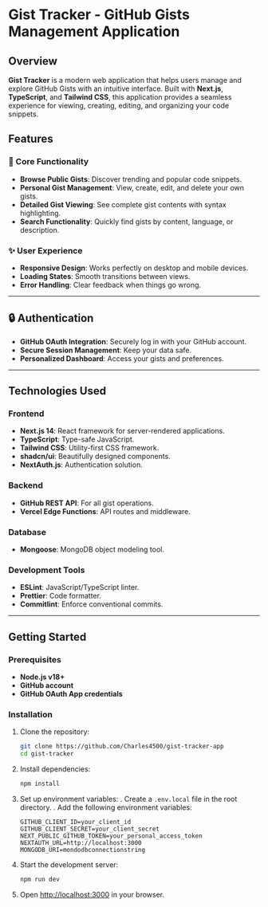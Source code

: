 # Gist Tracker - GitHub Gists Management Application

## Overview

**Gist Tracker** is a modern web application that helps users manage and explore GitHub Gists with an intuitive interface. Built with **Next.js**, **TypeScript**, and **Tailwind CSS**, this application provides a seamless experience for viewing, creating, editing, and organizing your code snippets.

## Features

### 🚀 Core Functionality

- **Browse Public Gists**: Discover trending and popular code snippets.
- **Personal Gist Management**: View, create, edit, and delete your own gists.
- **Detailed Gist Viewing**: See complete gist contents with syntax highlighting.
- **Search Functionality**: Quickly find gists by content, language, or description.

### ✨ User Experience

- **Responsive Design**: Works perfectly on desktop and mobile devices.
- **Loading States**: Smooth transitions between views.
- **Error Handling**: Clear feedback when things go wrong.

---

## 🔒 Authentication

- **GitHub OAuth Integration**: Securely log in with your GitHub account.
- **Secure Session Management**: Keep your data safe.
- **Personalized Dashboard**: Access your gists and preferences.

---

## Technologies Used

### Frontend

- **Next.js 14**: React framework for server-rendered applications.
- **TypeScript**: Type-safe JavaScript.
- **Tailwind CSS**: Utility-first CSS framework.
- **shadcn/ui**: Beautifully designed components.
- **NextAuth.js**: Authentication solution.

### Backend

- **GitHub REST API**: For all gist operations.
- **Vercel Edge Functions**: API routes and middleware.

### Database

- **Mongoose**: MongoDB object modeling tool.

### Development Tools

- **ESLint**: JavaScript/TypeScript linter.
- **Prettier**: Code formatter.
- **Commitlint**: Enforce conventional commits.

---

## Getting Started

### Prerequisites

- **Node.js v18+**
- **GitHub account**
- **GitHub OAuth App credentials**

### Installation

1. Clone the repository:
   ```bash
   git clone https://github.com/Charles4500/gist-tracker-app
   cd gist-tracker
   ```
2. Install dependencies:
   ```bash
   npm install
   ```
3. Set up environment variables:
   . Create a `.env.local` file in the root directory.
   . Add the following environment variables:
   ```env
   GITHUB_CLIENT_ID=your_client_id
   GITHUB_CLIENT_SECRET=your_client_secret
   NEXT_PUBLIC_GITHUB_TOKEN=your_personal_access_token
   NEXTAUTH_URL=http://localhost:3000
   MONGODB_URI=mondodbconnectionstring
   ```
4. Start the development server:

   ```bash
   npm run dev
   ```

5. Open [http://localhost:3000](http://localhost:3000) in your browser.
